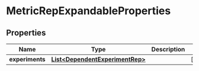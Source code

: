 

# MetricRepExpandableProperties


## Properties

| Name | Type | Description | Notes |
|------------ | ------------- | ------------- | -------------|
|**experiments** | [**List&lt;DependentExperimentRep&gt;**](DependentExperimentRep.md) |  |  [optional] |



